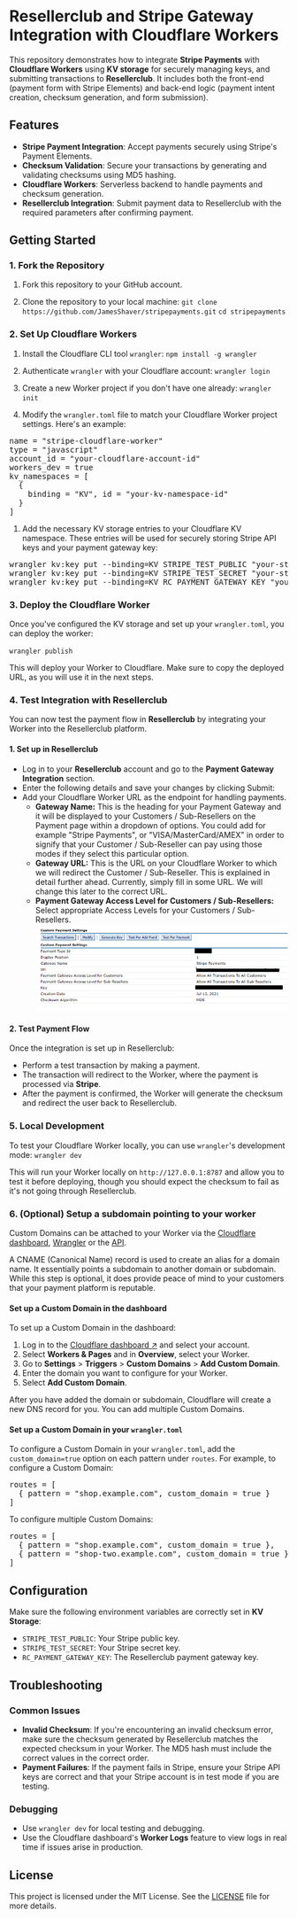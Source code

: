 <h1 id="resellerclub-and-stripe-gateway-integration-with-cloudflare-workers">Resellerclub and Stripe Gateway Integration
    with Cloudflare Workers</h1>
<p>This repository demonstrates how to integrate <strong>Stripe Payments</strong> with <strong>Cloudflare
        Workers</strong> using <strong>KV storage</strong> for securely managing keys, and submitting transactions to
    <strong>Resellerclub</strong>. It includes both the front-end (payment form with Stripe Elements) and back-end logic
    (payment intent creation, checksum generation, and form submission).</p>
<h2 id="features">Features</h2>
<ul>
    <li><strong>Stripe Payment Integration</strong>: Accept payments securely using Stripe&#39;s Payment Elements.</li>
    <li><strong>Checksum Validation</strong>: Secure your transactions by generating and validating checksums using MD5
        hashing.</li>
    <li><strong>Cloudflare Workers</strong>: Serverless backend to handle payments and checksum generation.</li>
    <li><strong>Resellerclub Integration</strong>: Submit payment data to Resellerclub with the required parameters
        after confirming payment.</li>
</ul>
<h2 id="getting-started">Getting Started</h2>
<h3 id="1-fork-the-repository">1. Fork the Repository</h3>
<ol>
    <li>
        <p>Fork this repository to your GitHub account.</p>
    </li>
    <li>
        <p>Clone the repository to your local machine:
            <code>git clone https://github.com/JamesShaver/stripepayments.git</code>
            <code>cd stripepayments</code>
        </p>
    </li>
</ol>
<h3 id="2-set-up-cloudflare-workers">2. Set Up Cloudflare Workers</h3>
<ol>
    <li>
        <p>Install the Cloudflare CLI tool <code>wrangler</code>:
            <code>npm install -g wrangler</code>
        </p>
    </li>
    <li>
        <p>Authenticate <code>wrangler</code> with your Cloudflare account:
            <code>wrangler login</code>
        </p>
    </li>
    <li>
        <p>Create a new Worker project if you don&#39;t have one already:
            <code>wrangler init</code>
        </p>
    </li>
    <li>
        <p>Modify the <code>wrangler.toml</code> file to match your Cloudflare Worker project settings. Here&#39;s an
            example:</p>
    </li>
</ol>
<pre>
name = "stripe-cloudflare-worker"
type = "javascript"
account_id = "your-cloudflare-account-id"
workers_dev = true
kv_namespaces = [
  { 
    binding = "KV", id = "your-kv-namespace-id" 
  }
]
</pre>
<ol>
    <li>Add the necessary KV storage entries to your Cloudflare KV namespace. These entries will be used for securely
        storing Stripe API keys and your payment gateway key:</li>
</ol>
<p>
<pre>wrangler kv:key put --binding=KV STRIPE_TEST_PUBLIC "your-stripe-public-key"
wrangler kv:key put --binding=KV STRIPE_TEST_SECRET "your-stripe-secret-key"
wrangler kv:key put --binding=KV RC_PAYMENT_GATEWAY_KEY "your-resellerclub-payment-gateway-key"</pre>
</p>
<h3 id="3-deploy-the-cloudflare-worker">3. Deploy the Cloudflare Worker</h3>
<p>Once you&#39;ve configured the KV storage and set up your <code>wrangler.toml</code>, you can deploy the worker:</p>
<p><code>wrangler publish</code></p>
<p>This will deploy your Worker to Cloudflare. Make sure to copy the deployed URL, as you will use it in the next steps.
</p>
<h3 id="4-test-integration-with-resellerclub">4. Test Integration with Resellerclub</h3>
<p>You can now test the payment flow in <strong>Resellerclub</strong> by integrating your Worker into the Resellerclub
    platform.</p>
<h4 id="1-set-up-in-resellerclub-">1. <strong>Set up in Resellerclub</strong></h4>
<ul>
    <li>Log in to your <strong>Resellerclub</strong> account and go to the <strong>Payment Gateway Integration</strong>
        section.</li>
    <li>Enter the following details and save your changes by clicking Submit:</li>
    <li>Add your Cloudflare Worker URL as the endpoint for handling payments.
        <ul>
            <li><strong>Gateway Name:</strong> This is the heading for your Payment Gateway and it will be displayed to
                your Customers / Sub-Resellers on the Payment page within a dropdown of options. You could add for
                example &quot;Stripe Payments&quot;, or &quot;VISA/MasterCard/AMEX&quot; in order to signify that your
                Customer / Sub-Reseller can pay using those modes if they select this particular option.</li>
            <li><strong>Gateway URL:</strong> This is the URL on your Cloudflare Worker to which we will redirect the
                Customer / Sub-Reseller. This is explained in detail further ahead. Currently, simply fill in some URL.
                We will change this later to the correct URL.</li>
            <li><strong>Payment Gateway Access Level for Customers / Sub-Resellers:</strong> Select appropriate Access
                Levels for your Customers / Sub-Resellers.
                <img src="https://raw.githubusercontent.com/JamesShaver/stripepayments/master/screenshots/CustomPaymentSettings.png"
                    alt="Custom Payment Settings">
            </li>
        </ul>
    </li>
</ul>
<h4 id="2-test-payment-flow-">2. <strong>Test Payment Flow</strong></h4>
<p>Once the integration is set up in Resellerclub:</p>
<ul>
    <li>Perform a test transaction by making a payment.</li>
    <li>The transaction will redirect to the Worker, where the payment is processed via <strong>Stripe</strong>.</li>
    <li>After the payment is confirmed, the Worker will generate the checksum and redirect the user back to
        Resellerclub.</li>
</ul>
<h3 id="5-local-development">5. Local Development</h3>
<p>To test your Cloudflare Worker locally, you can use <code>wrangler</code>&#39;s development mode:
    <code>wrangler dev</code>
</p>
<p>This will run your Worker locally on <code>http://127.0.0.1:8787</code> and allow you to test it before deploying,
    though you should expect the checksum to fail as it&#39;s not going through Resellerclub.</p>

<h3 id="6-optional-setup-a-subdomain-pointing-to-your-worker">6. (Optional) Setup a subdomain pointing to your worker</h3>
<p>Custom Domains can be attached to your Worker via the <a target="_NEW" href="https://developers.cloudflare.com/workers/configuration/routing/custom-domains/#set-up-a-custom-domain-in-the-dashboard">Cloudflare dashboard</a>, <a target="_NEW" href="https://developers.cloudflare.com/workers/configuration/routing/custom-domains/#set-up-a-custom-domain-in-your-wranglertoml">Wrangler</a> or the <a target="_NEW" href="https://developers.cloudflare.com/api/operations/worker-domain-list-domains">API</a>.</p>
<p>A CNAME (Canonical Name) record is used to create an alias for a domain name. It essentially points a subdomain to
    another domain or subdomain. While this step is optional, it does provide peace of mind to your customers that your
    payment platform is reputable.</p>


<h4>Set up a Custom Domain in the dashboard</h4>
<p>To set up a Custom Domain in the dashboard:</p>
<ol>
<li>Log in to the <a href="https://dash.cloudflare.com" target="_blank" rel="noopener">Cloudflare dashboard<span> ↗</span></a> and select your account.</li>
<li>Select <strong>Workers &amp; Pages</strong> and in <strong>Overview</strong>, select your Worker.</li>
<li>Go to <strong>Settings</strong> &gt; <strong>Triggers</strong> &gt; <strong>Custom Domains</strong> &gt; <strong>Add Custom Domain</strong>.</li>
<li>Enter the domain you want to configure for your Worker.</li>
<li>Select <strong>Add Custom Domain</strong>.</li>
</ol>
<p>After you have added the domain or subdomain, Cloudflare will create a new DNS record for you. You can add multiple Custom Domains.</p>
<h4>Set up a Custom Domain in your <code>wrangler.toml</code></h4>
<p>To configure a Custom Domain in your <code dir="auto">wrangler.toml</code>, add the <code dir="auto">custom_domain=true</code> option on each pattern under <code dir="auto">routes</code>. For example, to configure a Custom Domain:</p>
<pre>
routes = [
  { pattern = "shop.example.com", custom_domain = true }
]
</pre>
<p>To configure multiple Custom Domains:</p>
<pre>
routes = [
  { pattern = "shop.example.com", custom_domain = true },
  { pattern = "shop-two.example.com", custom_domain = true }
]
</pre>


<h2 id="configuration">Configuration</h2>
<p>Make sure the following environment variables are correctly set in <strong>KV Storage</strong>:</p>
<ul>
    <li><code>STRIPE_TEST_PUBLIC</code>: Your Stripe public key.</li>
    <li><code>STRIPE_TEST_SECRET</code>: Your Stripe secret key.</li>
    <li><code>RC_PAYMENT_GATEWAY_KEY</code>: The Resellerclub payment gateway key.</li>
</ul>
<h2 id="troubleshooting">Troubleshooting</h2>
<h3 id="common-issues">Common Issues</h3>
<ul>
    <li><strong>Invalid Checksum</strong>: If you&#39;re encountering an invalid checksum error, make sure the checksum
        generated by Resellerclub matches the expected checksum in your Worker. The MD5 hash must include the correct
        values in the correct order.</li>
    <li><strong>Payment Failures</strong>: If the payment fails in Stripe, ensure your Stripe API keys are correct and
        that your Stripe account is in test mode if you are testing.</li>
</ul>
<h3 id="debugging">Debugging</h3>
<ul>
    <li>Use <code>wrangler dev</code> for local testing and debugging.</li>
    <li>Use the Cloudflare dashboard&#39;s <strong>Worker Logs</strong> feature to view logs in real time if issues
        arise in production.</li>
</ul>
<h2 id="license">License</h2>
<p>This project is licensed under the MIT License. See the <a
        href="https://github.com/JamesShaver/stripepayments/blob/master/LICENSE">LICENSE</a> file for more
    details.</p>
